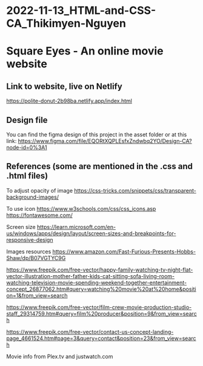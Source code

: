 # 2022-11-13_HTML-and-CSS-CA_Thikimyen-Nguyen
# Square Eyes - An online movie website

## Link to website, live on Netlify

https://polite-donut-2b98ba.netlify.app/index.html

## Design file
You can find the figma design of this project in the asset folder or at this link:
https://www.figma.com/file/EQORtXQPLEsfxZndwbq2YO/Design-CA?node-id=0%3A1

## References (some are mentioned in the .css and .html files)

To adjust opacity of image
https://css-tricks.com/snippets/css/transparent-background-images/

To use icon
https://www.w3schools.com/css/css_icons.asp
https://fontawesome.com/

Screen size
https://learn.microsoft.com/en-us/windows/apps/design/layout/screen-sizes-and-breakpoints-for-responsive-design

Images resources
https://www.amazon.com/Fast-Furious-Presents-Hobbs-Shaw/dp/B07VGTYC9G

https://www.freepik.com/free-vector/happy-family-watching-tv-night-flat-vector-illustration-mother-father-kids-cat-sitting-sofa-living-room-watching-television-movie-spending-weekend-together-entertainment-concept_26877062.htm#query=watching%20movie%20at%20home&position=1&from_view=search

https://www.freepik.com/free-vector/film-crew-movie-production-studio-staff_29314759.htm#query=film%20producer&position=9&from_view=search

https://www.freepik.com/free-vector/contact-us-concept-landing-page_4661524.htm#page=3&query=contact&position=23&from_view=search

Movie info from Plex.tv and justwatch.com




